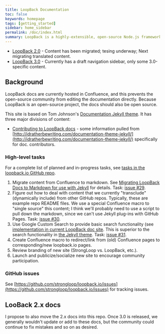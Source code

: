 ```yaml
---
title: LoopBack Documentation
toc: false
keywords: homepage
tags: [getting_started]
sidebar: home_sidebar
permalink: /doc/index.html
summary: LoopBack is a highly-extensible, open-source Node.js framework that enables you to create dynamic end-to-end REST APIs with little or no coding.
---
```


- [LoopBack 2.0](en/lb2) - Content has been migrated; tesing underway; Next migrating translated content.
- [LoopBack 3.0](en/lb3) - Currently has a draft navigation sidebar, only some 3.0-specific content.

## Background

LoopBack docs are currently hosted in Confluence, and this prevents the open-source community from editing the documentation directly.  Because LoopBack is an open-source project, the docs should also be open source.

This site is based on Tom Johnson's [Documentation Jekyll theme](https://github.com/tomjohnson1492/documentation-theme-jekyll).
It has three major divisions of content:

- [Contributing to LoopBack docs](contrib) - some information pulled from [http://idratherbewriting.com/documentation-theme-jekyll/](http://idratherbewriting.com/documentation-theme-jekyll/) specifically for doc. contributors.

### High-level tasks

For a complete list of planned and in-progress tasks, see [tasks in the loopback.io GitHub repo](https://github.com/strongloop/loopback.io/issues).

1. Migrate content from Confluence to markdown.  See [Migrating LoopBack Docs to Markdown for use with Jekyll](https://github.com/strongloop/loopback.io/wiki/Migrating-LoopBack-Docs-to-Markdown-for-use-with-Jekyll) for details. Task: [issue #29](https://github.com/strongloop/loopback.io/issues/29).
1. Figure out how to deal with content that we currently "transclude" (dynamically include) from other GitHub repos.  Typically, these are example repo README files.  We use a special Confluence macro to "single source" this content; I think we'll probably need to use a script to pull down the markdown, since we can't use Jekyll plug-ins with GitHub Pages. Task: [issue #30](https://github.com/strongloop/loopback.io/issues/30).
1. Use Google Custom Search to provide basic search functionality (see [implementation in current LoopBack doc site](https://docs.strongloop.com/display/APIC/Search+LoopBack+docs).  This is superior to the search functionality in [the Jekyll theme]( https://github.com/tomjohnson1492/documentation-theme-jekyll). Task: [issue #31](https://github.com/strongloop/loopback.io/issues/31).
1. Create Confluence macro to redirect/link from (old) Confluence pages to corresponding/new loopback.io pages.
1. Review branding of new site (StrongLoop vs. LoopBack, etc.).
1. Launch and publicize/socialize new site to encourage community participation.

### GitHub issues

See [https://github.com/strongloop/loopback.io/issues](https://github.com/strongloop/loopback.io/issues) for tracking issues.

## LooBack 2.x docs

I propose to also move the 2.x docs into this repo.
Once 3.0 is released, we generally wouldn't update or add to these docs, but the community could continue to fix mistakes and so on as desired.
